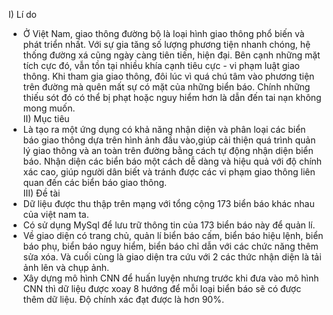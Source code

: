 I) Lí do
  - Ở Việt Nam, giao thông đường bộ là loại hình giao thông phổ biến và phát triển nhất. Với sự gia tăng số lượng phương tiện nhanh chóng, hệ thống đường xá cũng ngày càng tiên tiến, hiện đại. Bên cạnh những mặt tích cực đó, vẫn tồn tại nhiều khía cạnh tiêu cực - vi phạm luật giao thông. Khi tham gia giao thông, đôi lúc vì quá chú tâm vào phương tiện trên đường mà quên mất sự có mặt của những biển báo. Chính những thiếu sót đó có thể bị phạt hoặc nguy hiểm hơn là dẫn đến tai nạn không mong muốn. </br>
II) Mục tiêu 
  - Là tạo ra một ứng dụng có khả năng nhận diện và phân loại các biển báo giao thông dựa trên hình ảnh đầu vào,giúp cải thiện quá trình quản lý giao thông và an toàn trên đường bằng cách tự động nhận diện biển báo. Nhận diện các biển báo một cách dễ dàng và hiệu quả với độ chính xác cao, giúp người dân biết và tránh được các vi phạm giao thông liên quan đến các biển báo giao thông.</br>
III) Đề tài
  - Dữ liệu được thu thập trên mạng với tổng cộng 173 biển báo khác nhau của việt nam ta.
  - Có sử dụng MySql để lưu trữ thông tin của 173 biển báo này để quản lí.
  - Về giao diện có trang chủ, quản lí biển báo cấm, biển báo hiệu lệnh, biển báo phụ, biển báo nguy hiểm, biển báo chỉ dẫn với các chức năng thêm sửa xóa. Và cuối cùng là giao diện tra cứu với 2 các thức nhận diện là tải ảnh lên và chụp ảnh.
  - Xây dựng mô hình CNN để huấn luyện nhưng trước khi đưa vào mô hình CNN thì dữ liệu được xoay 8 hướng để mỗi loại biển báo sẽ có được thêm dữ liệu. Độ chính xác đạt được là hơn 90%.
 
